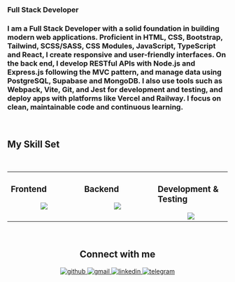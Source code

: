 
### Full Stack Developer
### I am a Full Stack Developer with a solid foundation in building modern web applications. Proficient in HTML, CSS, Bootstrap, Tailwind, SCSS/SASS, CSS Modules, JavaScript, TypeScript and React, I create responsive and user-friendly interfaces. On the back end, I develop RESTful APIs with Node.js and Express.js following the MVC pattern, and manage data using PostgreSQL, Supabase and MongoDB. I also use tools such as Webpack, Vite, Git, and Jest for development and testing, and deploy apps with platforms like Vercel and Railway. I focus on clean, maintainable code and continuous learning.
<br/>

## My Skill Set

<br/>

<table><tr><td valign="top" width="33%">
    
### Frontend  
<div align="center">  
<img src="https://skillicons.dev/icons?i=bootstrap,tailwind,html,css,javascript,ts,jquery,react,redux,sass&perline=5" />
</div>

</td><td valign="top" width="33%">

### Backend  
<div align="center">  
<img src="https://skillicons.dev/icons?i=nodejs,ts,express,postgres,supabase,mongodb,pug&perline=5" />
</div>

</td><td valign="top" width="33%">

### Development & Testing  
<div align="center">  
<img src="https://skillicons.dev/icons?i=jest,cypress,git,github,postman,vite,webpack,vscode&perline=5" />
</div>

</td></tr></table>  

<br/>  



<div align="center">
    <h2>Connect with me  </h2>
    <a href="https://github.com/vtitov90" target="_blank">
      <img src="https://img.shields.io/badge/github-%2324292e.svg?&style=for-the-badge&logo=github&logoColor=white" alt="github" />
    </a>
    <a href="mailto:valeriytitov90@gmail.com">
      <img src="https://img.shields.io/badge/Gmail-333333?style=for-the-badge&logo=gmail&logoColor=red" alt="gmail" />
    </a>
    <a href="https://www.linkedin.com/in/valeriy-titov-a209b3312/" target="_blank">
      <img src="https://img.shields.io/badge/linkedin-%231E77B5.svg?&style=for-the-badge&logo=linkedin&logoColor=white" alt="linkedin" />
    </a>
    <a href="https://t.me/valery_tit0v">
      <img src="https://img.shields.io/badge/telegram-0077B5?style=for-the-badge&logo=telegram&logoColor=white" alt="telegram" />
    </a>

</div>  

<br/>


